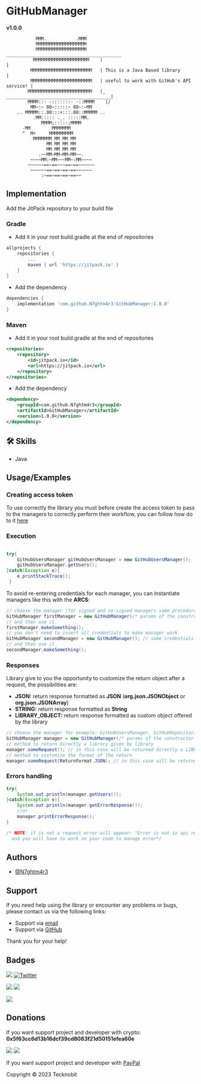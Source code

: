 
# GitHubManager

**v1.0.0**

               MMM.           .MMM
               MMMMMMMMMMMMMMMMMMM
               MMMMMMMMMMMMMMMMMMM      ___________________________________________
              MMMMMMMMMMMMMMMMMMMMM    |                                           |
             MMMMMMMMMMMMMMMMMMMMMMM   | This is a Java Based library              |
             MMMMMMMMMMMMMMMMMMMMMMM   | useful to work with GitHub's API service! |
            MMMMMMMMMMMMMMMMMMMMMMMM   |_   _______________________________________|
            MMMM::- -:::::::- -::MMMM    |/
             MM~:~ 00~:::::~ 00~:~MM
        .. MMMMM::.00:::+:::.00::MMMMM ..
              .MM::::: ._. :::::MM.
                 MMMM;:::::;MMMM
          -MM        MMMMMMM
          ^  M+     MMMMMMMMM
              MMMMMMM MM MM MM
                   MM MM MM MM
                   MM MM MM MM
                .~~MM~MM~MM~MM~~.
             ~~~~MM:~MM~~~MM~:MM~~~~
            ~~~~~~==~==~~~==~==~~~~~~
             ~~~~~~==~==~==~==~~~~~~
                 :~==~==~==~==~~
                 
## Implementation

Add the JitPack repository to your build file

### Gradle

- Add it in your root build.gradle at the end of repositories

```gradle
allprojects {
    repositories {
        ...
        maven { url 'https://jitpack.io' }
    }
}
```
- Add the dependency

```gradle
dependencies {
    implementation 'com.github.N7ghtm4r3:GitHubManager:1.0.0'
}
```

### Maven

- Add it in your root build.gradle at the end of repositories

```xml
<repositories>
    <repository>
        <id>jitpack.io</id>
        <url>https://jitpack.io</url>
    </repository>
</repositories>
```
- Add the dependency

```xml
<dependency>
    <groupId>com.github.N7ghtm4r3</groupId>
    <artifactId>GitHubManager</artifactId>
    <version>1.0.0</version>
</dependency>
```

## 🛠 Skills
- Java

## Usage/Examples

### Creating access token

To use correctly the library you must before create the access token to pass to the managers to correctly perform their 
workflow, you can follow how do to it <a href="https://docs.github.com/en/authentication/keeping-your-account-and-data-secure/creating-a-personal-access-token">here</a>  

### Execution

```java

try{
    GitHubUsersManager gitHubUsersManager = new GitHubUsersManager();
    gitHubUsersManager.getUsers();
}catch(Exception e){
    e.printStackTrace();
 }
```

To avoid re-entering credentials for each manager, you can instantiate managers like this with the **ARCS**:

```java
// choose the manager (for signed and no-signed managers same procedure), for example: GitHubUsersManager, GitHubRepositoriesManager, etc 
GitHubManager firstManager = new GitHubManager(/* params of the constructor chosen */, "accessToken");
// and then use it 
firstManager.makeSomething();
// you don't need to insert all credentials to make manager work
GitHubManager secondManager = new GitHubManager(); // same credentials used
// and then use it
secondManager.makeSomething();
```

### Responses

Library give to you the opportunity to customize the return object after a request, the possibilities are:

- **JSON:** return response formatted as **JSON** (**org.json.JSONObject** or **org.json.JSONArray**)
- **STRING:** return response formatted as **String**
- **LIBRARY_OBJECT:** return response formatted as custom object offered by the library

```java
// choose the manager for example: GitHubUsersManager, GitHubRepositoriesManager, etc
GitHubManager manager = new GitHubManager(/* params of the constructor chosen */);
// method to return directly a library given by library
manager.someRequest(); // in this case will be returned directly a LIBRARY_OBJECT
// method to customize the format of the return 
manager.someRequest(ReturnFormat.JSON); // in this case will be returned response in JSON format
```

### Errors handling

```java
try{
    System.out.println(manager.getUsers());
}catch(Exception e){
    System.out.println(manager.getErrorResponse());
    //or
    manager.printErrorResponse();
}

/* NOTE: if is not a request error will appear: "Error is not in api request, check out your code"
  and you will have to work on your code to manage error*/
```

## Authors

- [@N7ghtm4r3](https://www.github.com/N7ghtm4r3)

## Support

If you need help using the library or encounter any problems or bugs, please contact us via the following links:

- Support via <a href="mailto:infotecknobitcompany@gmail.com">email</a>
- Support via <a href="https://github.com/N7ghtm4r3/GitHubManager/issues/new">GitHub</a>

Thank you for your help!

## Badges

[![](https://img.shields.io/badge/Google_Play-414141?style=for-the-badge&logo=google-play&logoColor=white)](https://play.google.com/store/apps/developer?id=Tecknobit)
[![Twitter](https://img.shields.io/badge/Twitter-1DA1F2?style=for-the-badge&logo=twitter&logoColor=white)](https://twitter.com/tecknobit)

[![](https://img.shields.io/badge/GitHub-100000?style=for-the-badge&logo=github&logoColor=white)](https://docs.github.com/en/rest)
[![](https://img.shields.io/badge/Java-ED8B00?style=for-the-badge&logo=java&logoColor=white)](https://www.oracle.com/java/)

[![](https://jitpack.io/v/N7ghtm4r3/GitHubManager.svg)](https://jitpack.io/#N7ghtm4r3/GitHubManager)

## Donations 

If you want support project and developer with crypto: **0x5f63cc6d13b16dcf39cd8083f21d50151efea60e**

![](https://img.shields.io/badge/Bitcoin-000000?style=for-the-badge&logo=bitcoin&logoColor=white) 
![](https://img.shields.io/badge/Ethereum-3C3C3D?style=for-the-badge&logo=Ethereum&logoColor=white)

If you want support project and developer with <a href="https://www.paypal.com/donate/?hosted_button_id=5QMN5UQH7LDT4">PayPal</a>

Copyright © 2023 Tecknobit
